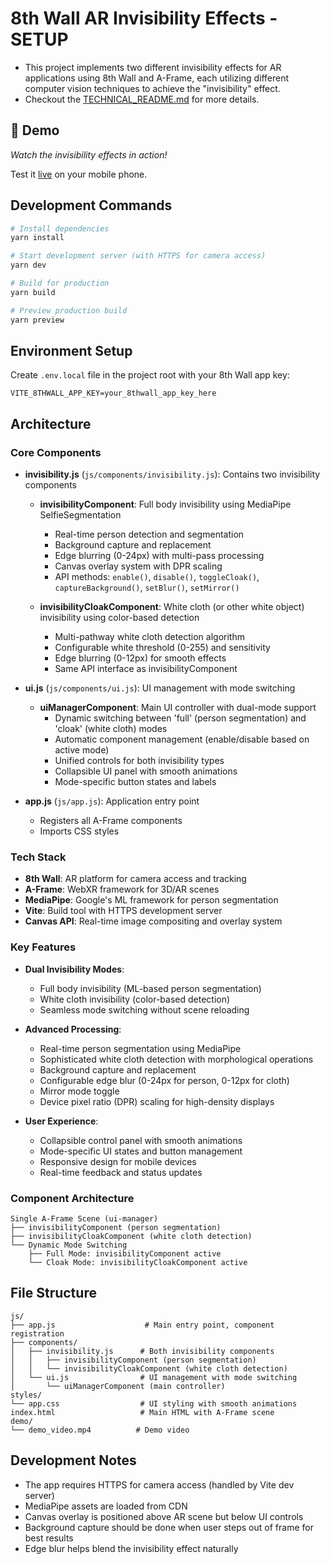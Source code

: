 # 8th Wall AR Invisibility Effects - SETUP

- This project implements two different invisibility effects for AR applications using 8th Wall and A-Frame, each utilizing different computer vision techniques to achieve the "invisibility" effect.
- Checkout the [TECHNICAL_README.md](./TECHNICAL_README.md) for more details.

## 🎥 Demo

_Watch the invisibility effects in action!_

Test it [live]() on your mobile phone.

## Development Commands

```bash
# Install dependencies
yarn install

# Start development server (with HTTPS for camera access)
yarn dev

# Build for production
yarn build

# Preview production build
yarn preview
```

## Environment Setup

Create `.env.local` file in the project root with your 8th Wall app key:

```
VITE_8THWALL_APP_KEY=your_8thwall_app_key_here
```

## Architecture

### Core Components

- **invisibility.js** (`js/components/invisibility.js`): Contains two invisibility components

  - **invisibilityComponent**: Full body invisibility using MediaPipe SelfieSegmentation

    - Real-time person detection and segmentation
    - Background capture and replacement
    - Edge blurring (0-24px) with multi-pass processing
    - Canvas overlay system with DPR scaling
    - API methods: `enable()`, `disable()`, `toggleCloak()`, `captureBackground()`, `setBlur()`, `setMirror()`

  - **invisibilityCloakComponent**: White cloth (or other white object) invisibility using color-based detection
    - Multi-pathway white cloth detection algorithm
    - Configurable white threshold (0-255) and sensitivity
    - Edge blurring (0-12px) for smooth effects
    - Same API interface as invisibilityComponent

- **ui.js** (`js/components/ui.js`): UI management with mode switching

  - **uiManagerComponent**: Main UI controller with dual-mode support
    - Dynamic switching between 'full' (person segmentation) and 'cloak' (white cloth) modes
    - Automatic component management (enable/disable based on active mode)
    - Unified controls for both invisibility types
    - Collapsible UI panel with smooth animations
    - Mode-specific button states and labels

- **app.js** (`js/app.js`): Application entry point
  - Registers all A-Frame components
  - Imports CSS styles

### Tech Stack

- **8th Wall**: AR platform for camera access and tracking
- **A-Frame**: WebXR framework for 3D/AR scenes
- **MediaPipe**: Google's ML framework for person segmentation
- **Vite**: Build tool with HTTPS development server
- **Canvas API**: Real-time image compositing and overlay system

### Key Features

- **Dual Invisibility Modes**:

  - Full body invisibility (ML-based person segmentation)
  - White cloth invisibility (color-based detection)
  - Seamless mode switching without scene reloading

- **Advanced Processing**:

  - Real-time person segmentation using MediaPipe
  - Sophisticated white cloth detection with morphological operations
  - Background capture and replacement
  - Configurable edge blur (0-24px for person, 0-12px for cloth)
  - Mirror mode toggle
  - Device pixel ratio (DPR) scaling for high-density displays

- **User Experience**:
  - Collapsible control panel with smooth animations
  - Mode-specific UI states and button management
  - Responsive design for mobile devices
  - Real-time feedback and status updates

### Component Architecture

```
Single A-Frame Scene (ui-manager)
├── invisibilityComponent (person segmentation)
├── invisibilityCloakComponent (white cloth detection)
└── Dynamic Mode Switching
    ├── Full Mode: invisibilityComponent active
    └── Cloak Mode: invisibilityCloakComponent active
```

## File Structure

```
js/
├── app.js                    # Main entry point, component registration
├── components/
│   ├── invisibility.js      # Both invisibility components
│   │   ├── invisibilityComponent (person segmentation)
│   │   └── invisibilityCloakComponent (white cloth detection)
│   └── ui.js                # UI management with mode switching
│       └── uiManagerComponent (main controller)
styles/
└── app.css                  # UI styling with smooth animations
index.html                   # Main HTML with A-Frame scene
demo/
└── demo_video.mp4          # Demo video
```

## Development Notes

- The app requires HTTPS for camera access (handled by Vite dev server)
- MediaPipe assets are loaded from CDN
- Canvas overlay is positioned above AR scene but below UI controls
- Background capture should be done when user steps out of frame for best results
- Edge blur helps blend the invisibility effect naturally
